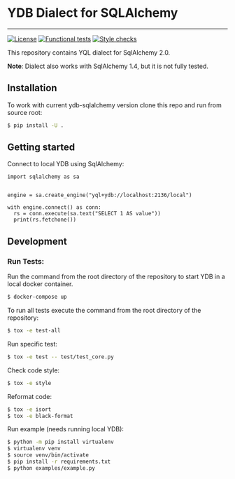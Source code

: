 # YDB Dialect for SQLAlchemy
---
[![License](https://img.shields.io/badge/License-Apache%202.0-blue.svg)](https://github.com/ydb-platform/ydb-sqlalchemy/blob/main/LICENSE)
[![Functional tests](https://github.com/ydb-platform/ydb-sqlalchemy/actions/workflows/tests.yml/badge.svg)](https://github.com/ydb-platform/ydb-sqlalchemy/actions/workflows/tests.yml)
[![Style checks](https://github.com/ydb-platform/ydb-sqlalchemy/actions/workflows/style.yml/badge.svg)](https://github.com/ydb-platform/ydb-sqlalchemy/actions/workflows/style.yml)

This repository contains YQL dialect for SqlAlchemy 2.0.

**Note**: Dialect also works with SqlAlchemy 1.4, but it is not fully tested.


## Installation
To work with current ydb-sqlalchemy version clone this repo and run from source root:

```bash
$ pip install -U .
```

## Getting started

Connect to local YDB using SqlAlchemy:

```python3
import sqlalchemy as sa


engine = sa.create_engine("yql+ydb://localhost:2136/local")

with engine.connect() as conn:
  rs = conn.execute(sa.text("SELECT 1 AS value"))
  print(rs.fetchone())

```

## Development

### Run Tests:

Run the command from the root directory of the repository to start YDB in a local docker container.
```bash
$ docker-compose up
```

To run all tests execute the command from the root directory of the repository:
```bash
$ tox -e test-all
```

Run specific test:
```bash
$ tox -e test -- test/test_core.py
```

Check code style:
```bash
$ tox -e style
```

Reformat code:
```bash
$ tox -e isort
$ tox -e black-format
```

Run example (needs running local YDB):
```bash
$ python -m pip install virtualenv
$ virtualenv venv
$ source venv/bin/activate
$ pip install -r requirements.txt
$ python examples/example.py
```
